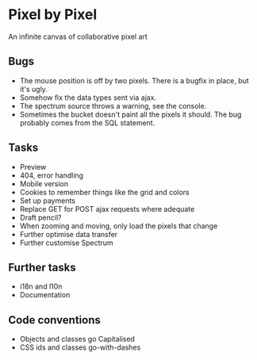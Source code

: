 Pixel by Pixel
==============
An infinite canvas of collaborative pixel art

Bugs
----
* The mouse position is off by two pixels. There is a bugfix in place, but it's ugly.
* Somehow fix the data types sent via ajax.
* The spectrum source throws a warning, see the console.
* Sometimes the bucket doesn't paint all the pixels it should. The bug probably comes from the SQL statement.

Tasks
-----
* Preview
* 404, error handling
* Mobile version
* Cookies to remember things like the grid and colors
* Set up payments
* Replace GET for POST ajax requests where adequate
* Draft pencil?
* When zooming and moving, only load the pixels that change
* Further optimise data transfer
* Further customise Spectrum

Further tasks
-------------
* i18n and l10n
* Documentation

Code conventions
----------------
* Objects and classes go Capitalised
* CSS ids and classes go-with-dashes